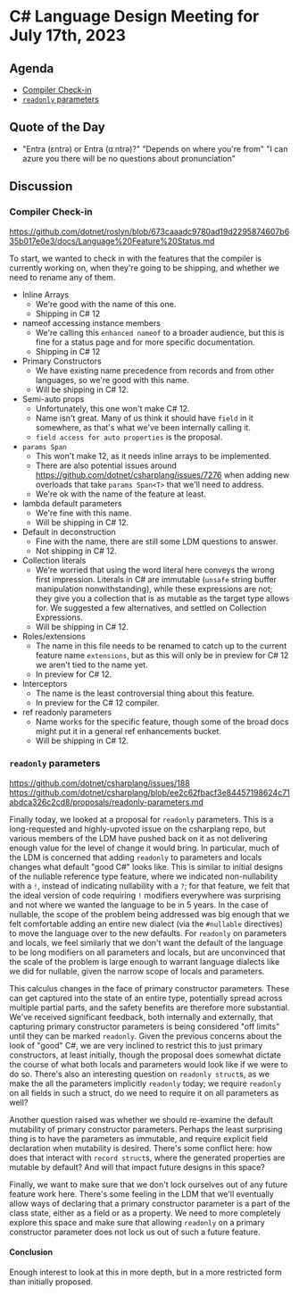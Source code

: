 # C# Language Design Meeting for July 17th, 2023

## Agenda

- [Compiler Check-in](#compiler-check-in)
- [`readonly` parameters](#readonly-parameters)

## Quote of the Day

- "Entra (ɛntrə) or Entra (ɑːntrə)?" "Depends on where you're from" "I can azure you there will be no questions about pronunciation"

## Discussion

### Compiler Check-in

https://github.com/dotnet/roslyn/blob/673caaadc9780ad19d2295874607b635b017e0e3/docs/Language%20Feature%20Status.md

To start, we wanted to check in with the features that the compiler is currently working on, when they're going to be shipping, and
whether we need to rename any of them.

* Inline Arrays
    * We're good with the name of this one.
    * Shipping in C# 12
* nameof accessing instance members
    * We're calling this `enhanced nameof` to a broader audience, but this is fine for a status page and for more specific documentation.
    * Shipping in C# 12
* Primary Constructors
    * We have existing name precedence from records and from other languages, so we're good with this name.
    * Will be shipping in C# 12.
* Semi-auto props
    * Unfortunately, this one won't make C# 12.
    * Name isn't great. Many of us think it should have `field` in it somewhere, as that's what we've been internally calling it.
    * `field access for auto properties` is the proposal.
* `params Span`
    * This won't make 12, as it needs inline arrays to be implemented.
    * There are also potential issues around https://github.com/dotnet/csharplang/issues/7276 when adding new overloads that take `params Span<T>`
      that we'll need to address.
    * We're ok with the name of the feature at least.
* lambda default parameters
    * We're fine with this name.
    * Will be shipping in C# 12.
* Default in deconstruction
    * Fine with the name, there are still some LDM questions to answer.
    * Not shipping in C# 12.
* Collection literals
    * We're worried that using the word literal here conveys the wrong first impression. Literals in C# are immutable (`unsafe` string buffer manipulation
      nonwithstanding), while these expressions are not; they give you a collection that is as mutable as the target type allows for. We suggested a few
      alternatives, and settled on Collection Expressions.
    * Will be shipping in C# 12.
* Roles/extensions
    * The name in this file needs to be renamed to catch up to the current feature name `extensions`, but as this will only be in preview for C# 12 we
      aren't tied to the name yet.
    * In preview for C# 12.
* Interceptors
    * The name is the least controversial thing about this feature.
    * In preview for the C# 12 compiler.
* ref readonly parameters
    * Name works for the specific feature, though some of the broad docs might put it in a general ref enhancements bucket.
    * Will be shipping in C# 12.

### `readonly` parameters

https://github.com/dotnet/csharplang/issues/188  
https://github.com/dotnet/csharplang/blob/ee2c62fbacf3e84457198624c71abdca326c2cd8/proposals/readonly-parameters.md

Finally today, we looked at a proposal for `readonly` parameters. This is a long-requested and highly-upvoted issue on the csharplang repo, but various
members of the LDM have pushed back on it as not delivering enough value for the level of change it would bring. In particular, much of the LDM is
concerned that adding `readonly` to parameters and locals changes what default "good C#" looks like. This is similar to initial designs of the nullable
reference type feature, where we indicated non-nullability with a `!`, instead of indicating nullability with a `?`; for that feature, we felt that the
ideal version of code requiring `!` modifiers everywhere was surprising and not where we wanted the language to be in 5 years. In the case of nullable,
the scope of the problem being addressed was big enough that we felt comfortable adding an entire new dialect (via the `#nullable` directives) to move
the language over to the new defaults. For `readonly` on parameters and locals, we feel similarly that we don't want the default of the language to be
long modifiers on all parameters and locals, but are unconvinced that the scale of the problem is large enough to warrant language dialects like we did
for nullable, given the narrow scope of locals and parameters.

This calculus changes in the face of primary constructor parameters. These can get captured into the state of an entire type, potentially spread across
multiple partial parts, and the safety benefits are therefore more substantial. We've received significant feedback, both internally and externally, that
capturing primary constructor parameters is being considered "off limits" until they can be marked `readonly`. Given the previous concerns about the look
of "good" C#, we are very inclined to restrict this to just primary constructors, at least initially, though the proposal does somewhat dictate the course
of what both locals and parameters would look like if we were to do so. There's also an interesting question on `readonly struct`s, as we make the
all the parameters implicitly `readonly` today; we require `readonly` on all fields in such a struct, do we need to require it on all parameters as well?

Another question raised was whether we should re-examine the default mutability of primary constructor parameters. Perhaps the least surprising thing is
to have the parameters as immutable, and require explicit field declaration when mutability is desired. There's some conflict here: how does that interact
with `record struct`s, where the generated properties are mutable by default? And will that impact future designs in this space?

Finally, we want to make sure that we don't lock ourselves out of any future feature work here. There's some feeling in the LDM that we'll eventually
allow ways of declaring that a primary constructor parameter is a part of the class state, either as a field or as a property. We need to more completely
explore this space and make sure that allowing `readonly` on a primary constructor parameter does not lock us out of such a future feature.

#### Conclusion

Enough interest to look at this in more depth, but in a more restricted form than initially proposed.
